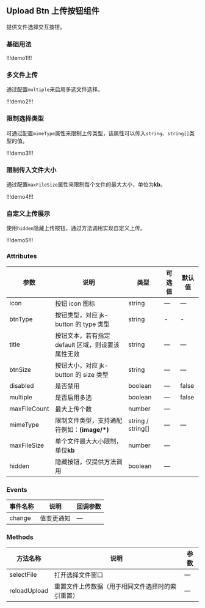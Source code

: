 ## Upload Btn 上传按钮组件

提供文件选择交互按钮。

### 基础用法

!!!demo1!!!

### 多文件上传

通过配置`multiple`来启用多选文件选择。

!!!demo2!!!

### 限制选择类型

可通过配置`mimeType`属性来限制上传类型，该属性可以传入`string`、`string[]`类型的值。

!!!demo3!!!

### 限制传入文件大小

通过配置`maxFileSize`属性来限制每个文件的最大大小，单位为**kb**。

!!!demo4!!!

### 自定义上传展示

使用`hidden`隐藏上传按钮，通过方法调用实现自定义上传。

!!!demo5!!!

### Attributes

| 参数         | 说明                                              | 类型              | 可选值 | 默认值 |
| ------------ | ------------------------------------------------- | ----------------- | ------ | ------ |
| icon         | 按钮 icon 图标                                    | string            | —      | —      |
| btnType      | 按钮类型，对应 jk-button 的 type 类型             | string            | -      | -      |
| title        | 按钮文本，若有指定 default 区域，则设置该属性无效 | string            | —      | —      |
| btnSize      | 按钮大小，对应 jk-button 的 size 类型             | string            | —      | —      |
| disabled     | 是否禁用                                          | boolean           | —      | false  |
| multiple     | 是否启用多选                                      | boolean           | —      | false  |
| maxFileCount | 最大上传个数                                      | number            | —      |
| mimeType     | 限制文件类型，支持通配符例如：**(image/\*)**      | string / string[] | —      | —      |
| maxFileSize  | 单个文件最大大小限制，单位**kb**                  | number            | —      |
| hidden       | 隐藏按钮，仅提供方法调用                          | boolean           | —      |

### Events

| 事件名称 | 说明       | 回调参数 |
| -------- | ---------- | -------- |
| change   | 值变更通知 | —        |

### Methods

| 方法名称     | 说明                                             | 参数 |
| ------------ | ------------------------------------------------ | ---- |
| selectFile   | 打开选择文件窗口                                 | —    |
| reloadUpload | 重置文件上传数据（用于相同文件选择时的索引重置） | —    |
